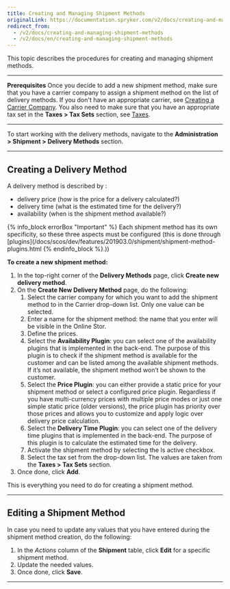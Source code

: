 ```yaml
---
title: Creating and Managing Shipment Methods
originalLink: https://documentation.spryker.com/v2/docs/creating-and-managing-shipment-methods
redirect_from:
  - /v2/docs/creating-and-managing-shipment-methods
  - /v2/docs/en/creating-and-managing-shipment-methods
---
```


This topic describes the procedures for creating and managing shipment methods. 
***
**Prerequisites**
Once you decide to add a new shipment method, make sure that you have a carrier company to assign a shipment method on the list of delivery methods. If you don't have an appropriate carrier, see [Creating a Carrier Company](/docs/scos/user/user-guides/201903.0/back-office-user-guide/administration/shipment/creating-a-carrier-company.html). You also need to make sure that you have an appropriate tax set in the **Taxes > Tax Sets** section, see [Taxes](/docs/scos/user/user-guides/201903.0/back-office-user-guide/taxes/taxes.html).
***
To start working with the delivery methods, navigate to the **Administration > Shipment > Delivery Methods** section.
***
## Creating a Delivery Method
A delivery method is described by :
* delivery price (how is the price for a delivery calculated?)
* delivery time (what is the estimated time for the delivery?)
* availability (when is the shipment method available?)

{% info_block errorBox "Important" %}
Each shipment method has its own specificity, so these three aspects must be configured (this is done through [plugins](/docs/scos/dev/features/201903.0/shipment/shipment-method-plugins.html
{% endinfo_block %}.))

**To create a new shipment method:**
1. In the top-right corner of the **Delivery Methods** page, click **Create new delivery method**.
2. On the **Create New Delivery Method** page, do the following: 
    1. Select the carrier company for which you want to add the shipment method to in the Carrier drop-down list. Only one value can be selected.
    2. Enter a name for the shipment method: the name that you enter will be visible in the Online Stor.
    3. Define the prices.
    4. Select the **Availability Plugin**: you can select one of the availability plugins that is implemented in the back-end. The purpose of this plugin is to check if the shipment method is available for the customer and can be listed among the available shipment methods. If it’s not available, the shipment method won’t be shown to the customer.
    5. Select the **Price Plugin**: you can either provide a static price for your shipment method or select a configured price plugin.
    Regardless if you have multi-currency prices with multiple price modes or just one simple static price (older versions), the price plugin has priority over those prices and allows you to customize and apply logic over delivery price calculation.
    6. Select the **Delivery Time Plugin**: you can select one of the delivery time plugins that is implemented in the back-end. The purpose of this plugin is to calculate the estimated time for the delivery.
    7. Activate the shipment method by selecting the Is active checkbox.
    8. Select the tax set from the drop-down list. The values are taken from the **Taxes > Tax Sets** section.
3. Once done, click **Add**.  	

This is everything you need to do for creating a shipment method. 
***
## Editing a Shipment Method
In case you need to update any values that you have entered during the shipment method creation, do the following:
1. In the _Actions_ column of the **Shipment** table, click **Edit** for a specific shipment method.
2. Update the needed values.
3. Once done, click **Save**.
***
<!-- **Tips & Tricks**
This is how the Back Office setup looks in the online store:
**Back Office**
![Editing a shipment method](https://spryker.s3.eu-central-1.amazonaws.com/docs/User+Guides/Back+Office+User+Guides/Shipment/Creating+and+Managing+Shipment+Methods/editing-shipment-method.png){height="" width=""}

**Online Store**
![Online store](https://spryker.s3.eu-central-1.amazonaws.com/docs/User+Guides/Back+Office+User+Guides/Shipment/Creating+and+Managing+Shipment+Methods/online-store.png){height="400" width="300"}-->
